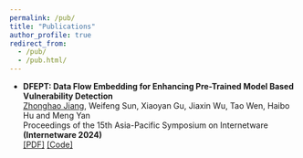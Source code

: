 ```yaml
---
permalink: /pub/
title: "Publications"
author_profile: true
redirect_from: 
  - /pub/
  - /pub.html/
---
```


* **DFEPT: Data Flow Embedding for Enhancing Pre-Trained Model Based Vulnerability Detection** \
  <u>Zhonghao Jiang</u>, Weifeng Sun, Xiaoyan Gu, Jiaxin Wu, Tao Wen, Haibo Hu and Meng Yan \
  Proceedings of the 15th Asia-Pacific Symposium on Internetware **(Internetware 2024)** \
  [[PDF]](https://arxiv.org/pdf/2410.18479) [[Code]](https://github.com/GCVulnerability/DFEPT)
